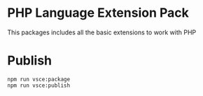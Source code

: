 # PHP Language Extension Pack

This packages includes all the basic extensions to work with PHP

# Publish

```
npm run vsce:package
npm run vsce:publish
```
